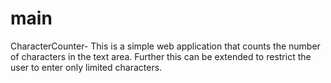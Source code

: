 # main
CharacterCounter-
This is a simple web application that counts the number of characters in the text area. Further this can be extended to restrict the user to enter only limited characters.
